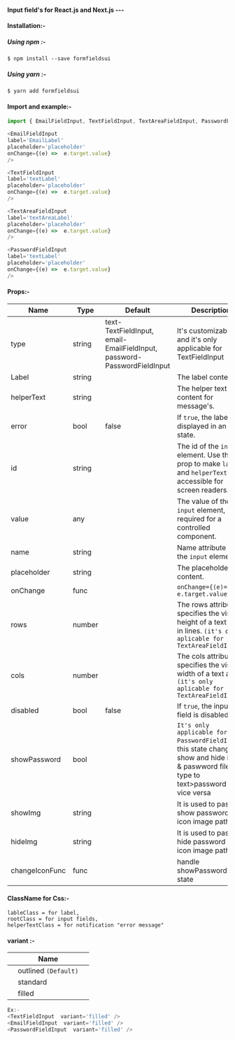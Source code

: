 ####  Input field's for React.js and Next.js ---
####  Installation:-
#####  Using npm :-
```
$ npm install --save formfieldsui
```
#####  Using yarn :-
```
$ yarn add formfieldsui
```

####  Import and example:-

```JavaScript
import { EmailFieldInput, TextFieldInput, TextAreaFieldInput, PasswordFieldInput} from "formfieldsui";

<EmailFieldInput
label='EmailLabel'
placeholder='placeholder'
onChange={(e) =>  e.target.value}
/>

<TextFieldInput
label='textLabel'
placeholder='placeholder'
onChange={(e) =>  e.target.value}
/>

<TextAreaFieldInput 
label='textAreaLabel'
placeholder='placeholder'
onChange={(e) =>  e.target.value}
/>

<PasswordFieldInput
label='textLabel'
placeholder='placeholder'
onChange={(e) =>  e.target.value}
/>
```

####  Props:-
| Name  | Type | Default | Description
| ------------- | ------------- | ------------- | ------------- |
| type | string | text-TextFieldInput, email-EmailFieldInput, password-PasswordFieldInput|It's customizable and it's only applicable for TextFieldInput|
| Label  | string  |  | The label content.  |
| helperText  | string  |   |   The helper text content for message's.  |
| error  | bool  | false  | If `true`, the label is displayed in an error state.  |
| id  | string  |   | The id of the `input` element. Use this prop to make `label` and `helperText` accessible for screen readers.  |
| value  | any  |   | The value of the  `input`  element, required for a controlled component.  |
| name  | string  |   |   Name attribute of the  `input`  element.  |
| placeholder  | string  |   | The placeholder content.  |
| onChange  | func  |   | `onChange={(e)=  e.target.value}`  |
|rows| number | |The rows attribute specifies the visible height of a text area, in lines. `(it's only aplicable for TextAreaFieldInput)`|
|cols|number||The cols attribute specifies the visible width of a text area. `(it's only aplicable for TextAreaFieldInput)`|
| disabled  | bool  | false  |If `true`, the input field is disabled  |
|showPassword|bool||`It's only applicable for PasswordFieldInput`, this state change show and hide icon & paswword filed type to text>password and vice versa|
|showImg|string||It is used to pass show password eye icon image path|
|hideImg|string||It is used to pass hide password eye icon image path|
|changeIconFunc|func||handle showPassword state

####  ClassName for Css:-
```
lableClass = for label,
rootClass = for input fields,
helperTextClass = for notification "error message"
```
####  variant :-
| | Name  | |
|---| ------------- | --|
| | outlined `(Default)` ||
| | standard ||
| | filled  ||

```JavaScript
Ex:-
<TextFieldInput  variant='filled' />
<EmailFieldInput  variant='filled' />
<PasswordFieldInput  variant='filled' />
```